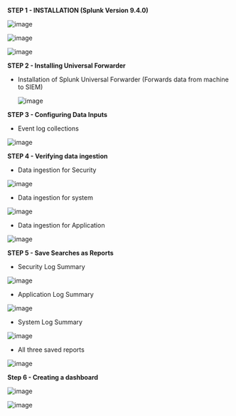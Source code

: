 **STEP 1 - INSTALLATION (Splunk Version 9.4.0)**

![image](https://github.com/user-attachments/assets/c878f27a-4898-4d60-9371-4c24f048cb3e)

![image](https://github.com/user-attachments/assets/66315485-597a-4ee2-9635-5328f320576a)

![image](https://github.com/user-attachments/assets/2d5267f8-e8d3-432a-8af3-8f91b0697ce1)


**STEP 2 - Installing Universal Forwarder**

- Installation of Splunk Universal Forwarder (Forwards data from machine to SIEM)
  
  ![image](https://github.com/user-attachments/assets/216bbfa1-0373-444f-a60e-de6230582e06)


**STEP 3 - Configuring Data Inputs**

- Event log collections

![image](https://github.com/user-attachments/assets/840e2f79-41e7-4d70-bf9e-a1184600bea9)


**STEP 4 - Verifying data ingestion**

- Data ingestion for Security
  
![image](https://github.com/user-attachments/assets/1f743864-9cc5-485d-96e1-4c26f76494f8)

- Data ingestion for system
  
![image](https://github.com/user-attachments/assets/e984750e-d277-40bf-a973-20dc7c5cd78a)

- Data ingestion for Application 

![image](https://github.com/user-attachments/assets/345d9c38-4c3e-4af0-92b9-d94aaa5fd05c)


**STEP 5 - Save Searches as Reports**

- Security Log Summary
  
![image](https://github.com/user-attachments/assets/1e059e09-fac3-417b-9c38-210b3617e584)

- Application Log Summary

![image](https://github.com/user-attachments/assets/20456b92-c96d-476e-a839-8ea232093760)

- System Log Summary

![image](https://github.com/user-attachments/assets/04ab74ee-4e9f-4961-9b09-3c0ab7e15b55)

- All three saved reports

![image](https://github.com/user-attachments/assets/75090fbd-e484-4ba9-9d98-6e07cd69a179)

**Step 6 - Creating a dashboard**

![image](https://github.com/user-attachments/assets/58a81649-d17c-430a-9de4-642151d4759b)

![image](https://github.com/user-attachments/assets/d36d090e-c837-4016-9d0a-220ac918f2f9)


